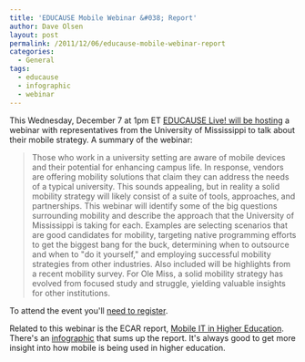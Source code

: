 ```yaml
---
title: 'EDUCAUSE Mobile Webinar &#038; Report'
author: Dave Olsen
layout: post
permalink: /2011/12/06/educause-mobile-webinar-report
categories:
  - General
tags:
  - educause
  - infographic
  - webinar
---
```

This Wednesday, December 7 at 1pm ET [EDUCAUSE Live! will be hosting][1] a webinar with representatives from the University of Mississippi to talk about their mobile strategy. A summary of the webinar:

> Those who work in a university setting are aware of mobile devices and their potential for enhancing campus life. In response, vendors are offering mobility solutions that claim they can address the needs of a typical university. This sounds appealing, but in reality a solid mobility strategy will likely consist of a suite of tools, approaches, and partnerships. This webinar will identify some of the big questions surrounding mobility and describe the approach that the University of Mississippi is taking for each. Examples are selecting scenarios that are good candidates for mobility, targeting native programming efforts to get the biggest bang for the buck, determining when to outsource and when to "do it yourself," and employing successful mobility strategies from other industries. Also included will be highlights from a recent mobility survey. For Ole Miss, a solid mobility strategy has evolved from focused study and struggle, yielding valuable insights for other institutions.

To attend the event you'll [need to register][2].

Related to this webinar is the ECAR report, [Mobile IT in Higher Education][3]. There's an [infographic][4] that sums up the report. It's always good to get more insight into how mobile is being used in higher education.

 [1]: http://net.educause.edu/content.asp?SECTION_ID=652
 [2]: http://net.educause.edu/RegisterNow/1030441
 [3]: http://www.educause.edu/Resources/MobileITinHigherEducation2011R/238470
 [4]: http://www.educause.edu/MobileITinHigherEducation